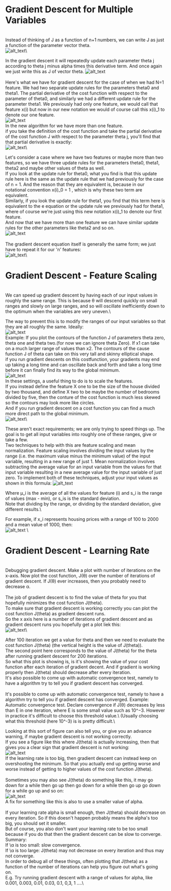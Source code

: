 # Gradient Descent for Multiple Variables
\
Instead of thinking of J as a function of  n+1 numbers, we can write J as just a function of the parameter vector theta.\
![alt_text](https://i.imgur.com/saL1boQ.png)\

In the gradient descent it will repeatedly update each parameter theta j according to theta j minus alpha times this derivative term. And once again we just write this as J of vector theta. 
![alt_text](https://i.imgur.com/4aoup9O.png)\
\
Here's what we have for gradient descent for the case of when we had N=1 feature. 
We had two separate update rules for the parameters theta0 and theta1.
The partial derivative of the cost function with respect to the parameter of theta0, and similarly we had a different update rule for the parameter theta1.
We previously had only one feature, we would call that feature x(i) but now in our new notation we would of course call this x(i)_1 to denote our one feature.\
![alt_text](https://i.imgur.com/nx5mSGz.png)\
In the new algorithm for we have more than one feature.\
if you take the definition of the cost function and take the partial derivative of the cost function J with respect to the parameter theta j, you'll find that that partial derivative is exactly:\
![alt_text](https://i.imgur.com/oISFo6P.png)\

Let's consider a case where we have two features or maybe more than two features, so we have three update rules for the parameters theta0, theta1, theta2 and maybe other values of theta as well.\
If you look at the update rule for theta0, what you find is that this update rule here is the same as the update rule that we had previously for the case of n = 1. 
And the reason that they are equivalent is, because in our notational convention x(i)_0 = 1 , which is why these two term  are equivalent.\
Similarly, if you look the update rule for theta1, you find that this term here is equivalent to the e equation or the update rule we previously had for theta1, where of course we're just using this new notation x(i)_1 to denote our first feature.\
And now that we have more than one feature we can have similar update rules for the other parameters like theta2 and so on.\
![alt_text](https://i.imgur.com/xRaGK2q.png)\
\
The gradient descent equation itself is generally the same form; we just have to repeat it for our 'n' features:\
![alt_text](https://i.imgur.com/wBzoSHE.png)\

# Gradient Descent - Feature Scaling
\
We can speed up gradient descent by having each of our input values in roughly the same range. This is because θ will descend quickly on small ranges and slowly on large ranges, and so will oscillate inefficiently down to the optimum when the variables are very uneven.\

The way to prevent this is to modify the ranges of our input variables so that they are all roughly the same. Ideally:\
![alt_text](https://i.imgur.com/TSOwLUt.png)\
Example: If you plot the contours of the function J of parameters theta zero, theta one and theta two.(for now we can ignore theta Zero).
If x1 can take on a much larger range of values than x2.  The contours of the cause function J of theta can take on this very tall and skinny elliptical shape.\
if you run gradient descents on this costfunction, your gradients may end up taking a long time and can oscillate back and forth and take a long time before it can finally find its way to the global minimum.\
![alt_text](https://i.imgur.com/ysCabFZ.png) \
In these settings, a useful thing to do is to scale the features.\
If you instead define the feature X one to be the size of the house divided by two thousand, and define X two to be maybe the number of bedrooms divided by five, then the conture of the cost function is much less skewed so the contours may look more like circles.\
And if you run gradient descent on a cost function you can find a much more direct path to the global minimum.\
![alt_text](https://i.imgur.com/MdsSNtp.png)\

These aren't exact requirements; we are only trying to speed things up. The goal is to get all input variables into roughly one of these ranges, give or take a few.\
Two techniques to help with this are feature scaling and mean normalization. Feature scaling involves dividing the input values by the range (i.e. the maximum value minus the minimum value) of the input variable, resulting in a new range of just 1. Mean normalization involves subtracting the average value for an input variable from the values for that input variable resulting in a new average value for the input variable of just zero. To implement both of these techniques, adjust your input values as shown in this formula:
![alt_text](https://i.imgur.com/I4JUTBm.png)

Where μ_i is the average of all the values for feature (i) and s_i is the range of values (max - min), or s_is is the standard deviation.\
Note that dividing by the range, or dividing by the standard deviation, give different results.\

For example, if x_i represents housing prices with a range of 100 to 2000  and a mean value of 1000, then:\
![alt_text](https://i.imgur.com/JsfvBIZ.png)
\
# Gradient Descent - Learning Rate
\
Debugging gradient descent. Make a plot with number of iterations on the x-axis. Now plot the cost function, J(θ) over the number of iterations of gradient descent. If J(θ) ever increases, then you probably need to decrease α.\
\
The job of gradient descent is to find the value of theta for you that hopefully minimizes the cost function J(theta).\
To make sure that gradient descent is working correctly you can plot the cost function J(theta) as gradient descent runs.\
So the x axis here is a number of iterations of gradient descent and as gradient descent runs you hopefully get a plot liek this:\
![alt_text](https://i.imgur.com/dhOGOjO.png)\

After 100 iteration we get a value for theta and then we need to evaluate the cost function J(theta) (the vertical height is the value of J(theta)). \
The second point here  corresponds to the value of J(theta) for the theta after running gradient descent for 200 iterations.\
So what this plot is showing is, is it's showing the value of your cost function after each iteration of gradient decent. And if gradient is working properly then J(theta) should decrease after every iteration.\
It's also possible to come up with automatic convergence test, namely to have a algorithm try to tell you if gradient descent has converged.\
\
It's possible to come up with automatic convergence test, namely to have a algorithm try to tell you if gradient descent has converged. 
Example:\
Automatic convergence test. Declare convergence if J(θ) decreases by less than E in one iteration, where E is some small value such as 10^−3. However in practice it's difficult to choose this threshold value.\ (Usually choosing what this threshold (here 10^-3) is is pretty difficult.\

Looking at this sort of figure can also tell you, or give you an advance warning, if maybe gradient descent is not working correctly. \
If you see a figure like this where J(theta) is actually increasing, then that gives you a clear sign that gradient descent is not working:\
![alt_text](https://i.imgur.com/8Ge1wDF.png)\
If the learning rate is too big, then gradient descent can instead keep on overshooting the minimum. So that you actually end up getting worse and worse instead of getting to higher values of the cost function J(theta).\
\
Sometimes you may also see J(theta) do something like this, it may go down for a while then go up then go down for a while then go up go down for a while go up and so on:\
![alt_text](https://i.imgur.com/zkYLESS.png)\
A fix for something like this is also to use a smaller value of alpha.\
\
If your learning rate alpha is small enough, then J(theta) should decrease on every iteration. So if this doesn't happen probably means the alpha's too big, you should set it smaller. \
But of course, you also don't want your learning rate to be too small because if you do that then the gradient descent can be slow to converge.
\
Summary:\
If \α is too small: slow convergence. \
If \α is too large: J(theta) may not decrease on every iteration and thus may not converge.\
In order to debug all of these things, often plotting that J(theta) as a function of the number of iterations can help you figure out what's going on.\
E.g. Try running gradient descent with a range of values for alpha, like 0.001, 0.003, 0.01, 0.03, 0.1, 0,3, 1 ....\
